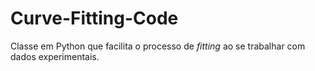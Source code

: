 # Curve-Fitting-Code
Classe em Python que facilita o processo de _fitting_ ao se trabalhar com dados experimentais.
